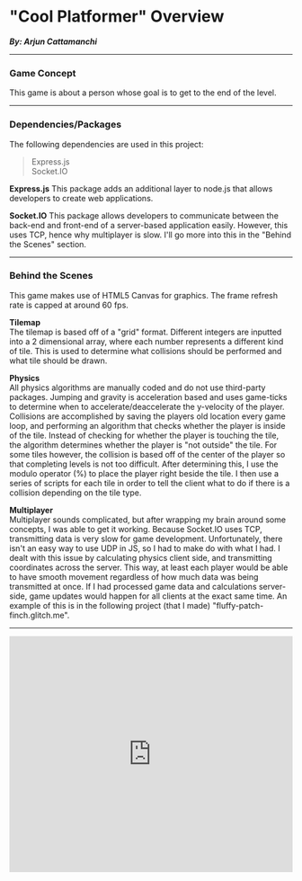 <h1>
  "Cool Platformer" Overview
</h1>

***By: Arjun Cattamanchi***

***
**<h3>Game Concept</h3>**

This game is about a person whose goal is to get to the end of the level.

***
**<h3>Dependencies/Packages</h3>**

The following dependencies are used in this project:
>Express.js <br>
>Socket.IO

**Express.js**
This package adds an additional layer to node.js that allows developers to create web applications.

**Socket.IO**
This package allows developers to communicate between the back-end and front-end of a server-based application easily. However, this uses TCP, hence why multiplayer is slow. I'll go more into this in the "Behind the Scenes" section.
***

**<h3>Behind the Scenes</h3>**

This game makes use of HTML5 Canvas for graphics. The frame refresh rate is capped at around 60 fps.

**Tilemap** <br>
The tilemap is based off of a "grid" format. Different integers are inputted into a 2 dimensional array, where each number represents a different kind of tile. This is used to determine what collisions should be performed and what tile should be drawn.

**Physics** <br>
All physics algorithms are manually coded and do not use third-party packages. Jumping and gravity is acceleration based and uses game-ticks to determine when to accelerate/deaccelerate the y-velocity of the player. Collisions are accomplished by saving the players old location every game loop, and performing an algorithm that checks whether the player is inside of the tile. Instead of checking for whether the player is touching the tile, the algorithm determines whether the player is "not outside" the tile. For some tiles however, the collision is based off of the center of the player so that completing levels is not too difficult. After determining this, I use the modulo operator (%) to place the player right beside the tile. I then use a series of scripts for each tile in order to tell the client what to do if there is a collision depending on the tile type.

**Multiplayer** <br>
Multiplayer sounds complicated, but after wrapping my brain around some concepts, I was able to get it working. Because Socket.IO uses TCP, transmitting data is very slow for game development. Unfortunately, there isn't an easy way to use UDP in JS, so I had to make do with what I had. I dealt with this issue by calculating physics client side, and transmitting coordinates across the server. This way, at least each player would be able to have smooth movement regardless of how much data was being transmitted at once. If I had processed game data and calculations server-side, game updates would happen for all clients at the exact same time. An example of this is in the following project (that I made) "fluffy-patch-finch.glitch.me".
***

<!-- Copy and Paste Me -->
<div class="glitch-embed-wrap" style="height: 420px; width: 100%;">
  <iframe
    src="https://glitch.com/embed/#!/embed/cool-platformer?path=server.js&previewSize=0"
    title="cool-platformer on Glitch"
    allow="geolocation; microphone; camera; midi; encrypted-media; xr-spatial-tracking; fullscreen"
    allowFullScreen
    style="height: 100%; width: 100%; border: 0;">
  </iframe>
</div>
